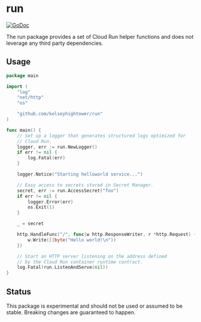 # run

[![GoDoc](https://godoc.org/github.com/kelseyhightower/run?status.svg)](https://pkg.go.dev/github.com/kelseyhightower/run)

The run package provides a set of Cloud Run helper functions and does not leverage any third party dependencies.

## Usage

```Go
package main

import (
    "log"
    "net/http"
    "os"

    "github.com/kelseyhightower/run"
)

func main() {
    // Set up a logger that generates structured logs optimized for
    // Cloud Run.
    logger, err := run.NewLogger()
    if err != nil {
        log.Fatal(err)
    }

    logger.Notice("Starting helloworld service...")

    // Easy access to secrets stored in Secret Manager.
    secret, err := run.AccessSecret("foo")
    if err != nil {
        logger.Error(err)
        os.Exit(1)
    }

    _ = secret

    http.HandleFunc("/", func(w http.ResponseWriter, r *http.Request) {
        w.Write([]byte("Hello world!\n"))
    })

    // Start an HTTP server listening on the address defined
    // by the Cloud Run container runtime contract.
    log.Fatal(run.ListenAndServe(nil))
}
```

## Status

This package is experimental and should not be used or assumed to be stable. Breaking changes are guaranteed to happen.
